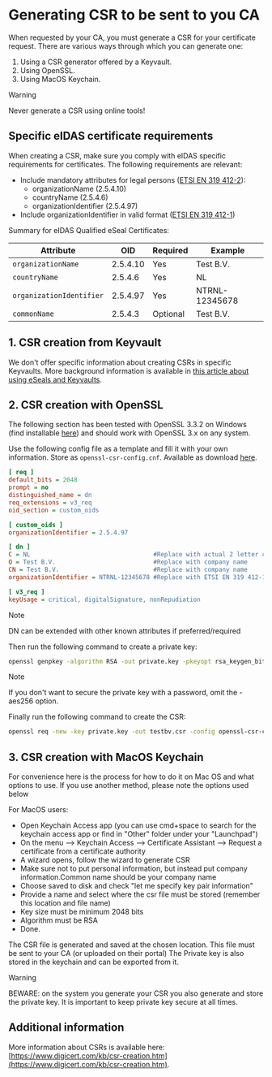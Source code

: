 # Generating CSR to be sent to you CA

When requested by your CA, you must generate a CSR for your certificate request. There are various ways through which you can generate one:

1. Using a CSR generator offered by a Keyvault.
2. Using OpenSSL.
3. Using MacOS Keychain.

>[!WARNING]
>Never generate a CSR using online tools!

## Specific eIDAS certificate requirements

When creating a CSR, make sure you comply with eIDAS specific requirements for certificates. The following requirements are relevant:

- Include mandatory attributes for legal persons ([ETSI EN 319 412-2](https://www.etsi.org/deliver/etsi_en/319400_319499/31941202/02.02.02_60/en_31941202v020202p.pdf)):
  - organizationName (2.5.4.10)
  - countryName (2.5.4.6)
  - organizationIdentifier (2.5.4.97)
- Include organizationIdentifier in valid format ([ETSI EN 319 412-1](https://www.etsi.org/deliver/etsi_en/319400_319499/31941201/01.04.02_60/en_31941201v010402p.pdf))

Summary for eIDAS Qualified eSeal Certificates:

| Attribute                | OID      | Required | Example        |
| ------------------------ | -------- | -------- | -------------- |
| `organizationName`       | 2.5.4.10 | Yes      | Test B.V.      |
| `countryName`            | 2.5.4.6  | Yes      | NL             |
| `organizationIdentifier` | 2.5.4.97 | Yes      | NTRNL-12345678 |
| `commonName`             | 2.5.4.3  | Optional | Test B.V.      |

## 1. CSR creation from Keyvault

We don't offer specific information about creating CSRs in specific Keyvaults. More background information is available in [this article about using eSeals and Keyvaults](https://trustbok.ishare.eu/apply-ishare/eseals-and-key-vaults).

## 2. CSR creation with OpenSSL

The following section has been tested with OpenSSL 3.3.2 on Windows (find installable [here](https://github.com/openssl/openssl/wiki/Binaries)) and should work with OpenSSL 3.x on any system. 

Use the following config file as a template and fill it with your own information. Store as `openssl-csr-config.cnf`. Available as download [here](./openssl-csr-config.cnf).

```ini
[ req ]
default_bits = 2048
prompt = no
distinguished_name = dn
req_extensions = v3_req
oid_section = custom_oids

[ custom_oids ]
organizationIdentifier = 2.5.4.97

[ dn ]
C = NL                                  #Replace with actual 2 letter country code
O = Test B.V.                           #Replace with company name
CN = Test B.V.                          #Replace with company name
organizationIdentifier = NTRNL-12345678 #Replace with ETSI EN 319 412-1 compliant organization identifier

[ v3_req ]
keyUsage = critical, digitalSignature, nonRepudiation
```

>[!NOTE]
>DN can be extended with other known attributes if preferred/required

Then run the following command to create a private key:

```bash
openssl genpkey -algorithm RSA -out private.key -pkeyopt rsa_keygen_bits:2048 -aes256
```

>[!NOTE]
>If you don't want to secure the private key with a password, omit the -aes256 option.

Finally run the following command to create the CSR:

```bash
openssl req -new -key private.key -out testbv.csr -config openssl-csr-config.cnf
```

## 3. CSR creation with MacOS Keychain

For convenience here is the process for how to do it on Mac OS and what options to use. If you use another method, please note the options used below

For MacOS users:

- Open Keychain Access app (you can use cmd+space to search for the keychain access app or find in "Other" folder under your "Launchpad")
- On the menu --> Keychain Access --> Certificate Assistant --> Request a certificate from a certificate authority
- A wizard opens, follow the wizard to generate CSR
- Make sure not to put personal information, but instead put company information.Common name should be your company name
- Choose saved to disk and check "let me specify  key pair information"
- Provide a name and select where the csr file must be stored (remember this location and file name)
- Key size must be minimum 2048 bits
- Algorithm must be RSA
- Done.

The CSR file is generated and saved at the chosen location. This file must be sent to your CA (or uploaded on their portal)
The Private key is also stored in the keychain and can be exported from it.

>[!WARNING]
>BEWARE: on the system you generate your CSR you also generate and store the private key. It is important to keep private key secure at all times.

## Additional information

More information about CSRs is available here: [https://www.digicert.com/kb/csr-creation.htm](https://www.digicert.com/kb/csr-creation.htm).
